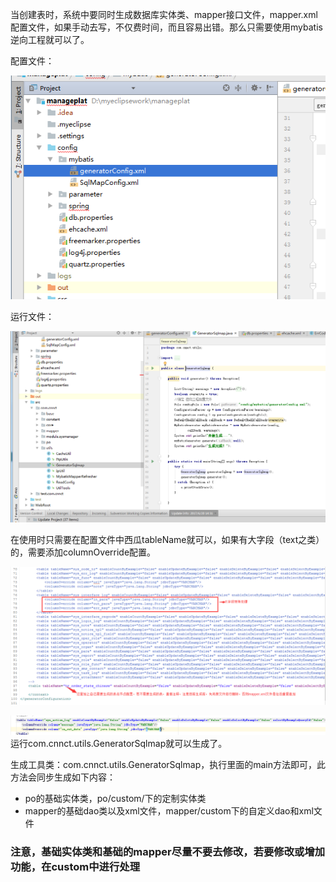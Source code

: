 当创建表时，系统中要同时生成数据库实体类、mapper接口文件，mapper.xml配置文件，如果手动去写，不仅费时间，而且容易出错。那么只需要使用mybatis逆向工程就可以了。

配置文件：

![](/assets/generatorc1.png)

运行文件：

![](/assets/GeneratorSqlmap.png)

在使用时只需要在配置文件中西瓜tableName就可以，如果有大字段（text之类）的，需要添加columnOverride配置。

![](/assets/generator.png)

![](/assets/generatortable.png)运行com.cnnct.utils.GeneratorSqlmap就可以生成了。

生成工具类：com.cnnct.utils.GeneratorSqlmap，执行里面的main方法即可，此方法会同步生成如下内容：

* po的基础实体类，po/custom/下的定制实体类
* mapper的基础dao类以及xml文件，mapper/custom下的自定义dao和xml文件

### 注意，基础实体类和基础的mapper尽量不要去修改，若要修改或增加功能，在custom中进行处理



